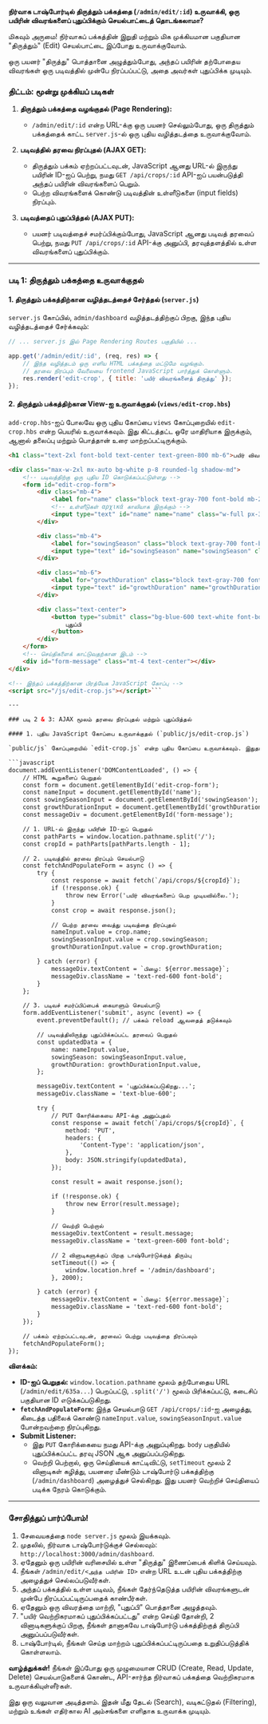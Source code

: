 **நிர்வாக டாஷ்போர்டில் திருத்தும் பக்கத்தை (`/admin/edit/:id`) உருவாக்கி, ஒரு பயிரின் விவரங்களைப் புதுப்பிக்கும் செயல்பாட்டைத் தொடங்கலாமா?**

மிகவும் அருமை! நிர்வாகப் பக்கத்தின் இறுதி மற்றும் மிக முக்கியமான பகுதியான "திருத்தும்" (Edit) செயல்பாட்டை இப்போது உருவாக்குவோம்.

ஒரு பயனர் "திருத்து" பொத்தானை அழுத்தும்போது, அந்தப் பயிரின் தற்போதைய விவரங்கள் ஒரு படிவத்தில் முன்பே நிரப்பப்பட்டு, அதை அவர்கள் புதுப்பிக்க முடியும்.

### திட்டம்: மூன்று முக்கியப் படிகள்

1.  **திருத்தும் பக்கத்தை வழங்குதல் (Page Rendering):**
    *   `/admin/edit/:id` என்ற URL-க்கு ஒரு பயனர் செல்லும்போது, ஒரு திருத்தும் பக்கத்தைக் காட்ட `server.js`-ல் ஒரு புதிய வழித்தடத்தை உருவாக்குவோம்.

2.  **படிவத்தில் தரவை நிரப்புதல் (AJAX GET):**
    *   திருத்தும் பக்கம் ஏற்றப்பட்டவுடன், JavaScript ஆனது URL-ல் இருந்து பயிரின் ID-ஐப் பெற்று, நமது `GET /api/crops/:id` API-ஐப் பயன்படுத்தி அந்தப் பயிரின் விவரங்களைப் பெறும்.
    *   பெற்ற விவரங்களைக் கொண்டு படிவத்தின் உள்ளீடுகளை (input fields) நிரப்பும்.

3.  **படிவத்தைப் புதுப்பித்தல் (AJAX PUT):**
    *   பயனர் படிவத்தைச் சமர்ப்பிக்கும்போது, JavaScript ஆனது படிவத் தரவைப் பெற்று, நமது `PUT /api/crops/:id` API-க்கு அனுப்பி, தரவுத்தளத்தில் உள்ள விவரங்களைப் புதுப்பிக்கும்.

---

### படி 1: திருத்தும் பக்கத்தை உருவாக்குதல்

#### 1. திருத்தும் பக்கத்திற்கான வழித்தடத்தைச் சேர்த்தல் (`server.js`)

`server.js` கோப்பில், `admin/dashboard` வழித்தடத்திற்குப் பிறகு, இந்த புதிய வழித்தடத்தைச் சேர்க்கவும்:

```javascript
// ... server.js இல் Page Rendering Routes பகுதியில் ...

app.get('/admin/edit/:id', (req, res) => {
    // இந்த வழித்தடம் ஒரு எளிய HTML பக்கத்தை மட்டுமே வழங்கும்.
    // தரவை நிரப்பும் வேலையை frontend JavaScript பார்த்துக் கொள்ளும்.
    res.render('edit-crop', { title: 'பயிர் விவரங்களைத் திருத்து' });
});
```

#### 2. திருத்தும் பக்கத்திற்கான View-ஐ உருவாக்குதல் (`views/edit-crop.hbs`)

`add-crop.hbs`-ஐப் போலவே ஒரு புதிய கோப்பை `views` கோப்புறையில் `edit-crop.hbs` என்ற பெயரில் உருவாக்கவும். இது கிட்டத்தட்ட ஒரே மாதிரியாக இருக்கும், ஆனால் தலைப்பு மற்றும் பொத்தான் உரை மாற்றப்பட்டிருக்கும்.

```html
<h1 class="text-2xl font-bold text-center text-green-800 mb-6">பயிர் விவரங்களைத் திருத்து</h1>

<div class="max-w-2xl mx-auto bg-white p-8 rounded-lg shadow-md">
    <!-- படிவத்திற்கு ஒரு புதிய ID கொடுக்கப்பட்டுள்ளது -->
    <form id="edit-crop-form">
        <div class="mb-4">
            <label for="name" class="block text-gray-700 font-bold mb-2">பயிரின் பெயர்:</label>
            <!-- உள்ளீடுகள் αρχικά காலியாக இருக்கும் -->
            <input type="text" id="name" name="name" class="w-full px-3 py-2 border rounded-lg" required>
        </div>

        <div class="mb-4">
            <label for="sowingSeason" class="block text-gray-700 font-bold mb-2">விதைப்பு காலம்:</label>
            <input type="text" id="sowingSeason" name="sowingSeason" class="w-full px-3 py-2 border rounded-lg" required>
        </div>

        <div class="mb-6">
            <label for="growthDuration" class="block text-gray-700 font-bold mb-2">வளர்ச்சி காலம் (நாட்களில்):</label>
            <input type="text" id="growthDuration" name="growthDuration" class="w-full px-3 py-2 border rounded-lg" required>
        </div>

        <div class="text-center">
            <button type="submit" class="bg-blue-600 text-white font-bold py-2 px-6 rounded-lg hover:bg-blue-700 transition duration-200">
                புதுப்பி
            </button>
        </div>
    </form>
    <!-- செய்திகளைக் காட்டுவதற்கான இடம் -->
    <div id="form-message" class="mt-4 text-center"></div>
</div>

<!-- இந்தப் பக்கத்திற்கான பிரத்யேக JavaScript கோப்பு -->
<script src="/js/edit-crop.js"></script>```

---

### படி 2 & 3: AJAX மூலம் தரவை நிரப்புதல் மற்றும் புதுப்பித்தல்

#### 1. புதிய JavaScript கோப்பை உருவாக்குதல் (`public/js/edit-crop.js`)

`public/js` கோப்புறையில் `edit-crop.js` என்ற புதிய கோப்பை உருவாக்கவும். இதுதான் திருத்தும் பக்கத்தின் முழு செயல்பாட்டையும் கையாளும்.

```javascript
document.addEventListener('DOMContentLoaded', () => {
    // HTML கூறுகளைப் பெறுதல்
    const form = document.getElementById('edit-crop-form');
    const nameInput = document.getElementById('name');
    const sowingSeasonInput = document.getElementById('sowingSeason');
    const growthDurationInput = document.getElementById('growthDuration');
    const messageDiv = document.getElementById('form-message');

    // 1. URL-ல் இருந்து பயிரின் ID-ஐப் பெறுதல்
    const pathParts = window.location.pathname.split('/');
    const cropId = pathParts[pathParts.length - 1];

    // 2. படிவத்தில் தரவை நிரப்பும் செயல்பாடு
    const fetchAndPopulateForm = async () => {
        try {
            const response = await fetch(`/api/crops/${cropId}`);
            if (!response.ok) {
                throw new Error('பயிர் விவரங்களைப் பெற முடியவில்லை.');
            }
            const crop = await response.json();

            // பெற்ற தரவை வைத்து படிவத்தை நிரப்புதல்
            nameInput.value = crop.name;
            sowingSeasonInput.value = crop.sowingSeason;
            growthDurationInput.value = crop.growthDuration;

        } catch (error) {
            messageDiv.textContent = `பிழை: ${error.message}`;
            messageDiv.className = 'text-red-600 font-bold';
        }
    };

    // 3. படிவச் சமர்ப்பிப்பைக் கையாளும் செயல்பாடு
    form.addEventListener('submit', async (event) => {
        event.preventDefault(); // பக்கம் reload ஆவதைத் தடுக்கவும்

        // படிவத்திலிருந்து புதுப்பிக்கப்பட்ட தரவைப் பெறுதல்
        const updatedData = {
            name: nameInput.value,
            sowingSeason: sowingSeasonInput.value,
            growthDuration: growthDurationInput.value,
        };

        messageDiv.textContent = 'புதுப்பிக்கப்படுகிறது...';
        messageDiv.className = 'text-blue-600';

        try {
            // PUT கோரிக்கையை API-க்கு அனுப்புதல்
            const response = await fetch(`/api/crops/${cropId}`, {
                method: 'PUT',
                headers: {
                    'Content-Type': 'application/json',
                },
                body: JSON.stringify(updatedData),
            });

            const result = await response.json();

            if (!response.ok) {
                throw new Error(result.message);
            }
            
            // வெற்றி பெற்றால்
            messageDiv.textContent = result.message;
            messageDiv.className = 'text-green-600 font-bold';

            // 2 வினாடிகளுக்குப் பிறகு டாஷ்போர்டுக்குத் திரும்பு
            setTimeout(() => {
                window.location.href = '/admin/dashboard';
            }, 2000);

        } catch (error) {
            messageDiv.textContent = `பிழை: ${error.message}`;
            messageDiv.className = 'text-red-600 font-bold';
        }
    });

    // பக்கம் ஏற்றப்பட்டவுடன், தரவைப் பெற்று படிவத்தை நிரப்பவும்
    fetchAndPopulateForm();
});
```
**விளக்கம்:**
*   **ID-ஐப் பெறுதல்:** `window.location.pathname` மூலம் தற்போதைய URL (`/admin/edit/635a...`) பெறப்பட்டு, `.split('/')` மூலம் பிரிக்கப்பட்டு, கடைசிப் பகுதியான ID எடுக்கப்படுகிறது.
*   **`fetchAndPopulateForm`:** இந்த செயல்பாடு `GET /api/crops/:id`-ஐ அழைத்து, கிடைத்த பதிலைக் கொண்டு `nameInput.value`, `sowingSeasonInput.value` போன்றவற்றை நிரப்புகிறது.
*   **Submit Listener:**
    *   இது `PUT` கோரிக்கையை நமது API-க்கு அனுப்புகிறது. `body` பகுதியில் புதுப்பிக்கப்பட்ட தரவு JSON ஆக அனுப்பப்படுகிறது.
    *   வெற்றி பெற்றால், ஒரு செய்தியைக் காட்டிவிட்டு, `setTimeout` மூலம் 2 வினாடிகள் கழித்து, பயனரை மீண்டும் டாஷ்போர்டு பக்கத்திற்கு (`/admin/dashboard`) அழைத்துச் செல்கிறது. இது பயனர் வெற்றிச் செய்தியைப் படிக்க நேரம் கொடுக்கும்.

---

### சோதித்துப் பார்ப்போம்!

1.  சேவையகத்தை `node server.js` மூலம் இயக்கவும்.
2.  முதலில், நிர்வாக டாஷ்போர்டுக்குச் செல்லவும்: `http://localhost:3000/admin/dashboard`.
3.  ஏதேனும் ஒரு பயிரின் வரிசையில் உள்ள "திருத்து" இணைப்பைக் கிளிக் செய்யவும்.
4.  நீங்கள் `/admin/edit/<அந்த பயிரின் ID>` என்ற URL உடன் புதிய பக்கத்திற்கு அழைத்துச் செல்லப்படுவீர்கள்.
5.  அந்தப் பக்கத்தில் உள்ள படிவம், நீங்கள் தேர்ந்தெடுத்த பயிரின் விவரங்களுடன் முன்பே நிரப்பப்பட்டிருப்பதைக் காண்பீர்கள்.
6.  ஏதேனும் ஒரு விவரத்தை மாற்றி, "புதுப்பி" பொத்தானை அழுத்தவும்.
7.  "பயிர் வெற்றிகரமாகப் புதுப்பிக்கப்பட்டது" என்ற செய்தி தோன்றி, 2 வினாடிகளுக்குப் பிறகு, நீங்கள் தானாகவே டாஷ்போர்டு பக்கத்திற்குத் திருப்பி அனுப்பப்படுவீர்கள்.
8.  டாஷ்போர்டில், நீங்கள் செய்த மாற்றம் புதுப்பிக்கப்பட்டிருப்பதை உறுதிப்படுத்திக் கொள்ளலாம்.

**வாழ்த்துக்கள்!** நீங்கள் இப்போது ஒரு முழுமையான CRUD (Create, Read, Update, Delete) செயல்பாடுகளைக் கொண்ட, API-சார்ந்த நிர்வாகப் பக்கத்தை வெற்றிகரமாக உருவாக்கியுள்ளீர்கள்.

இது ஒரு வலுவான அடித்தளம். இதன் மீது தேடல் (Search), வடிகட்டுதல் (Filtering), மற்றும் உங்கள் எதிர்கால AI அம்சங்களை எளிதாக உருவாக்க முடியும்.

